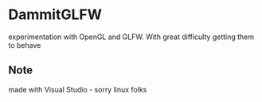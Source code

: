 # DammitGLFW
experimentation with OpenGL and GLFW. With great difficulty getting them to behave

## Note
made with Visual Studio - sorry linux folks
